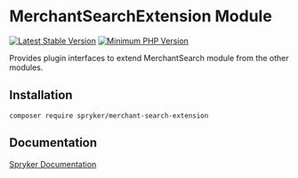 # MerchantSearchExtension Module
[![Latest Stable Version](https://poser.pugx.org/spryker/merchant-search-extension/v/stable.svg)](https://packagist.org/packages/spryker/merchant-search-extension)
[![Minimum PHP Version](https://img.shields.io/badge/php-%3E%3D%208.3-8892BF.svg)](https://php.net/)

Provides plugin interfaces to extend MerchantSearch module from the other modules.

## Installation

```
composer require spryker/merchant-search-extension
```

## Documentation

[Spryker Documentation](https://docs.spryker.com)
